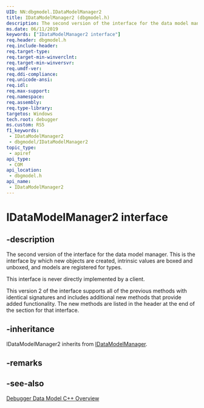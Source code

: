```yaml
---
UID: NN:dbgmodel.IDataModelManager2
title: IDataModelManager2 (dbgmodel.h)
description: The second version of the interface for the data model manager.  This is the interface by which new objects are created, intrinsic values are boxed and unboxed, and models are registered for types.
ms.date: 06/11/2019
keywords: ["IDataModelManager2 interface"]
req.header: dbgmodel.h
req.include-header: 
req.target-type: 
req.target-min-winverclnt: 
req.target-min-winversvr: 
req.umdf-ver: 
req.ddi-compliance: 
req.unicode-ansi: 
req.idl: 
req.max-support: 
req.namespace: 
req.assembly: 
req.type-library: 
targetos: Windows
tech.root: debugger
ms.custom: RS5
f1_keywords:
 - IDataModelManager2
 - dbgmodel/IDataModelManager2
topic_type:
 - apiref
api_type:
 - COM
api_location:
 - dbgmodel.h
api_name:
 - IDataModelManager2
---
```


# IDataModelManager2 interface


## -description

The second version of the interface for the data model manager.  This is the interface by which new objects are created, intrinsic values are boxed and unboxed, and models are registered for types. 

This interface is never directly implemented by a client.

This version 2 of the interface supports all of the previous methods with identical signatures and includes additional new methods that provide added functionality. The new methods are listed in the header at the end of the section for that interface.

## -inheritance

IDataModelManager2 inherits from [IDataModelManager](nn-dbgmodel-idatamodelmanager.md).

## -remarks

## -see-also

[Debugger Data Model C++ Overview](/windows-hardware/drivers/debugger/data-model-cpp-overview)
